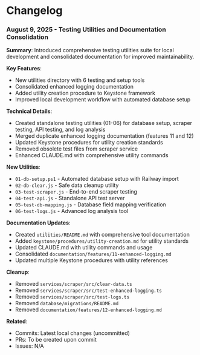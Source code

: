 # Changelog

### August 9, 2025 - Testing Utilities and Documentation Consolidation
**Summary**: Introduced comprehensive testing utilities suite for local development and consolidated documentation for improved maintainability.

**Key Features**:
- New utilities directory with 6 testing and setup tools
- Consolidated enhanced logging documentation
- Added utility creation procedure to Keystone framework
- Improved local development workflow with automated database setup

**Technical Details**:
- Created standalone testing utilities (01-06) for database setup, scraper testing, API testing, and log analysis
- Merged duplicate enhanced logging documentation (features 11 and 12)
- Updated Keystone procedures for utility creation standards
- Removed obsolete test files from scraper service
- Enhanced CLAUDE.md with comprehensive utility commands

**New Utilities**:
- `01-db-setup.ps1` - Automated database setup with Railway import
- `02-db-clear.js` - Safe data cleanup utility
- `03-test-scraper.js` - End-to-end scraper testing
- `04-test-api.js` - Standalone API test server
- `05-test-db-mapping.js` - Database field mapping verification
- `06-test-logs.js` - Advanced log analysis tool

**Documentation Updates**:
- Created `utilities/README.md` with comprehensive tool documentation
- Added `keystone/procedures/utility-creation.md` for utility standards
- Updated CLAUDE.md with utility commands and usage
- Consolidated `documentation/features/11-enhanced-logging.md`
- Updated multiple Keystone procedures with utility references

**Cleanup**:
- Removed `services/scraper/src/clear-data.ts`
- Removed `services/scraper/src/test-enhanced-logging.ts`
- Removed `services/scraper/src/test-logs.ts`
- Removed `database/migrations/README.md`
- Removed `documentation/features/12-enhanced-logging.md`

**Related**:
- Commits: Latest local changes (uncommitted)
- PRs: To be created upon commit
- Issues: N/A